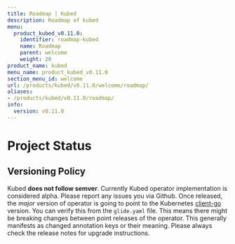 ```yaml
---
title: Roadmap | Kubed
description: Roadmap of kubed
menu:
  product_kubed_v0.11.0:
    identifier: roadmap-kubed
    name: Roadmap
    parent: welcome
    weight: 20
product_name: kubed
menu_name: product_kubed_v0.11.0
section_menu_id: welcome
url: /products/kubed/v0.11.0/welcome/roadmap/
aliases:
- /products/kubed/v0.11.0/roadmap/
info:
  version: v0.11.0
---
```


# Project Status

## Versioning Policy
Kubed __does not follow semver__. Currently Kubed operator implementation is considered alpha. Please report any issues you via Github. Once released, the _major_ version of operator is going to point to the Kubernetes [client-go](https://github.com/kubernetes/client-go#branches-and-tags) version. You can verify this from the `glide.yaml` file. This means there might be breaking changes between point releases of the operator. This generally manifests as changed annotation keys or their meaning. Please always check the release notes for upgrade instructions.
